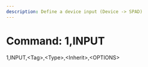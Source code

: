 ```yaml
---
description: Define a device input (Device -> SPAD)
---
```


# Command: 1,INPUT

1,INPUT,\<Tag>,\<Type>,\<Inherit>,\<OPTIONS>
